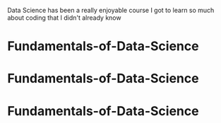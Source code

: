 Data Science has been a really enjoyable course
I got to learn so much about coding that I didn't already know
# Fundamentals-of-Data-Science
# Fundamentals-of-Data-Science
# Fundamentals-of-Data-Science

